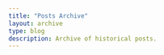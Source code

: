 ```yaml
---
title: "Posts Archive"
layout: archive
type: blog
description: Archive of historical posts.
---
```

